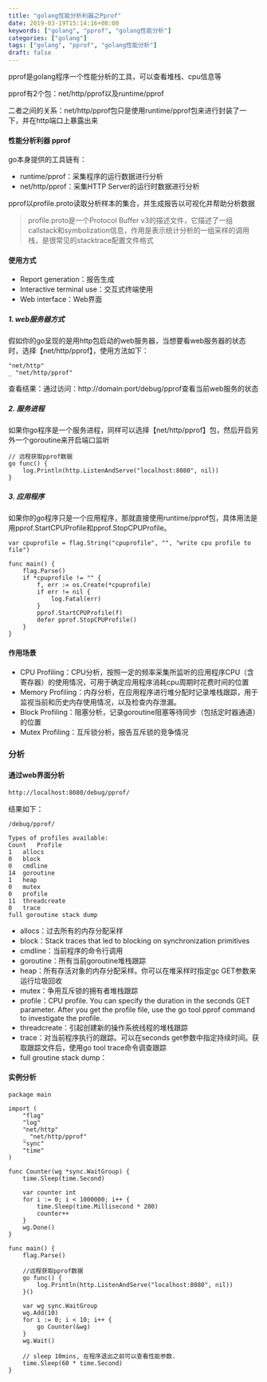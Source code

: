 ```yaml
---
title: "golang性能分析利器之Pprof"
date: 2019-03-19T15:14:16+08:00
keywords: ["golang", "pprof", "golang性能分析"]
categories: ["golang"]
tags: ["golang", "pprof", "golang性能分析"]
draft: false
---
```


pprof是golang程序一个性能分析的工具，可以查看堆栈、cpu信息等

pprof有2个包：net/http/pprof以及runtime/pprof

二者之间的关系：net/http/pprof包只是使用runtime/pprof包来进行封装了一下，并在http端口上暴露出来


#### 性能分析利器 pprof
go本身提供的工具链有：
- runtime/pprof：采集程序的运行数据进行分析
- net/http/pprof：采集HTTP Server的运行时数据进行分析

pprof以profile.proto读取分析样本的集合，并生成报告以可视化并帮助分析数据

> profile.proto是一个Protocol Buffer v3的描述文件，它描述了一组callstack和symbolization信息，作用是表示统计分析的一组采样的调用栈，是很常见的stacktrace配置文件格式


#### 使用方式
- Report generation：报告生成
- Interactive terminal use：交互式终端使用
- Web interface：Web界面

##### 1. web服务器方式
假如你的go呈现的是用http包启动的web服务器，当想要看web服务器的状态时，选择【net/http/pprof】，使用方法如下：
```golang
"net/http"
_ "net/http/pprof"
```

查看结果：通过访问：http://domain:port/debug/pprof查看当前web服务的状态
##### 2. 服务进程
如果你go程序是一个服务进程，同样可以选择【net/http/pprof】包，然后开启另外一个goroutine来开启端口监听

```golang
// 远程获取pprof数据
go func() {
    log.Println(http.ListenAndServe("localhost:8080", nil))
}
```

##### 3. 应用程序
如果你的go程序只是一个应用程序，那就直接使用runtime/pprof包，具体用法是用pprof.StartCPUProfile和pprof.StopCPUProfile。
```golang
var cpuprofile = flag.String("cpuprofile", "", "write cpu profile to file")

func main() {
    flag.Parse()
    if *cpuprofile != "" {
        f, err := os.Create(*cpuprofile)
        if err != nil {
            log.Fatal(err)
        }
        pprof.StartCPUProfile(f)
        defer pprof.StopCPUProfile()
    }
}
```


#### 作用场景
- CPU Profiling：CPU分析，按照一定的频率采集所监听的应用程序CPU（含寄存器）的使用情况，可用于确定应用程序消耗cpu周期时花费时间的位置
- Memory Profiling：内存分析，在应用程序进行堆分配时记录堆栈跟踪，用于监视当前和历史内存使用情况，以及检查内存泄漏。
- Block Profiling：阻塞分析，记录goroutine阻塞等待同步（包括定时器通道）的位置
- Mutex Profiling：互斥锁分析，报告互斥锁的竞争情况


### 分析
#### 通过web界面分析
```sh
http://localhost:8080/debug/pprof/
```
结果如下：
```
/debug/pprof/

Types of profiles available:
Count	Profile
1	allocs
0	block
0	cmdline
14	goroutine
1	heap
0	mutex
0	profile
11	threadcreate
0	trace
full goroutine stack dump 
```
- allocs：过去所有的内存分配采样
- block：Stack traces that led to blocking on synchronization primitives
- cmdline：当前程序的命令行调用
- goroutine：所有当前goroutine堆栈跟踪
- heap：所有存活对象的内存分配采样。你可以在堆采样时指定gc GET参数来运行垃圾回收
- mutex：争用互斥锁的拥有者堆栈跟踪
- profile：CPU profile. You can specify the duration in the seconds GET parameter. After you get the profile file, use the go tool pprof command to investigate the profile.
- threadcreate：引起创建新的操作系统线程的堆栈跟踪
- trace：对当前程序执行的跟踪。可以在seconds get参数中指定持续时间。获取跟踪文件后，使用go tool trace命令调查跟踪
- full groutine stack dump：


#### 实例分析
```golang
package main

import (
    "flag"
    "log"
    "net/http"
    _ "net/http/pprof"
    "sync"
    "time"
)

func Counter(wg *sync.WaitGroup) {
    time.Sleep(time.Second)

    var counter int
    for i := 0; i < 1000000; i++ {
        time.Sleep(time.Millisecond * 200)
        counter++
    }
    wg.Done()
}

func main() {
    flag.Parse()

    //远程获取pprof数据
    go func() {
        log.Println(http.ListenAndServe("localhost:8080", nil))
    }()

    var wg sync.WaitGroup
    wg.Add(10)
    for i := 0; i < 10; i++ {
        go Counter(&wg)
    }
    wg.Wait()

    // sleep 10mins, 在程序退出之前可以查看性能参数.
    time.Sleep(60 * time.Second)
}

```


